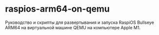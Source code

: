 # raspios-arm64-on-qemu
Руководство и скрипты для развертывания и запуска RaspiOS Bullseye ARM64 на виртуальной машине QEMU на компьютере Apple M1.
